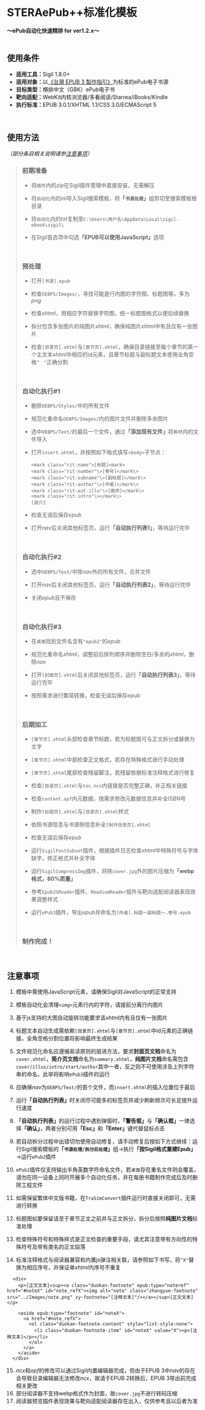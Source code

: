 # STERAePub++标准化模板<br/>
<b>～ePub自动化快速精排 for ver1.2.x～</b>
<br/><br/>

## 使用条件
- <b>适用工具：</b>Sigil 1.8.0+
- <b>适用对象：</b>以[《台灣 EPUB 3 製作指引》](https://github.com/dpublishing/epub3guide)为标准的ePub电子书源
- <b>目标类型：</b>横排中文（GBK）ePub电子书
- <b>靶向适配：</b>WebKit内核浏览器/多看阅读/Starrea/iBooks/Kindle
- <b>执行标准：</b>EPUB 3.0.1/XHTML 1.1/CSS 3.0/ECMAScript 5
<br/>

## 使用方法
*（部分条目相关说明请参[注意事项](#注意事项)）*

>### 前期准备
>- 将`插件`内的*zip*在Sigil插件管理中直接安装，无需解压
>
>- 将`自动化`内的*ini*导入Sigil搜索模板，将<b>「`书源处理`」</b>组剪切至搜索模板根目录
>- 将`自动化`内的*txt*复制至`C:\Users\用户名\AppData\Local\sigil-ebook\sigil\`
>- 在Sigil首选项中勾选<b>「EPUB可以使用JavaScript」</b>选项
><br/>
>
>### 预处理
>- 打开`[书源].epub`
>
>- 检查`OEBPS/Images/`，寻找可能是行内图的字符图、标题图等，多为*png*
>- 检查*xhtml*，用相应字符替换字符图，统一标题图格式以便后续替换
>- 拆分包含多张图片的纯图片*xhtml*，确保纯图片*xhtml*中有且仅有一张图片
>- 检查`[目录页].xhtml`与`[章节页].xhtml`，确保目录链接至每个章节的第一个主文本*xhtml*中相应的id元素，且章节标题与副标题文本使用全角空格`"　"`正确分割
><br/>
>
>### 自动化执行\#1
>- 删除`OEBPS/Styles/`中的所有文件
>
>- 规范化重命名`OEBPS/Images/`内的图片文件并删除多余图片
>- 选中`OEBPS/Text/`的最后一个文件，通过<b>「添加现有文件」</b>将`素材`内的文件导入
>- 打开`insert.xhtml`，并按照如下格式填写`<body>`子节点：
>	<pre><code>&lt;mark class="rit-name"&gt;[标题]&lt;mark&gt;
>	&lt;mark class="rit-number"\&gt;[卷号]&lt;/mark\&gt;
>	&lt;mark class="rit-subname"\&gt;[副标题]&lt;/mark\&gt;
>	&lt;mark class="rit-author"\&gt;[作者]&lt;/mark\&gt;
>	&lt;mark class="rit-aut-illu"\&gt;[画师]&lt;/mark\&gt;
>	&lt;mark class="rit-intro"\&gt;&lt;/mark\&gt;
>	[简介]</code></pre>
>- 检查无误后保存*epub*
>- 打开*nav*后关闭其他标签页，运行<b>「自动执行列表1」</b>，等待运行完毕
><br/>
> 
>### 自动化执行#2
>- 选中`OEBPS/Text/`中除*nav*外的所有文件，合并文件
>
>- 打开*nav*后关闭其他标签页，运行<b>「自动执行列表2」</b>，等待运行完毕
>- 关闭*epub*且不保存
><br/>
>
>### 自动化执行#3
>- 在`桌面`找到文件名含有`"epub2"`的*epub*
>
>- 规范化重命名*xhtml*，调整前后排列顺序并删除空白/多余的*xhtml*，删除*nav*
>- 打开`[封面页].xhtml`后关闭其他标签页，运行<b>「自动执行列表3」</b>，等待运行完毕
>- 按照需求进行繁简转换，检查无误后保存*epub*
><br/>
>
>### 后期加工
>- `[章节页].xhtml`头部检查章节标题，若为标题图可与正文拆分或替换为文字
>
>- `[章节页].xhtml`中部检查正文格式，若存在特殊格式进行手动处理
>- `[章节页].xhtml`尾部检查残留脚注，若残留依据标准注释格式进行修复
>- 检查`[目录页].xhtml`与`toc.ncx`内链接是否完整正确，补正相关链接
>- 检查`content.opf`内元数据，按需求修改元数据信息并补全ISBN号
>- 制作`[标题页].xhtml`与`[目录页].xhtml`样式
>- 依照书源信息与书源侧信息补全`[制作信息页].xhtml`
>- 检查无误后保存*epub*
>- 运行`SigilFontSubset`插件，根据插件日志检查*xhtml*中特殊符号与字体缺字，修正格式并补全字体
>- 运行`SigilCompressImg`插件，将除`cover.jpg`外的图片压缩为<b>「webp格式，80%质量」</b>
>- 参考`EpubJSReader`插件、`ReadiumReader`插件与靶向适配阅读器表现效果调整样式
>- 运行`ePub3`插件，导出*epub*并命名为`[作者].标题～副标题～.卷号.epub`
><br/>
>
>### 制作完成！

<br/>

## 注意事项
1. 模板中需使用JavaScript元素，请确保Sigil对JavaScript的正常支持

2. 模板自动化会清理`<img>`元素行内的字符，请提前分离行内图片
3. 基于js支持的大图自动旋转功能要求该*xhtml*内有且仅有一张图片
4. 标题文本自动生成需依赖`[目录页].xhtml`与`[章节页].xhtml`中id元素的正确链接，全角空格分割位置将影响最终生成结果
5. 文件规范化命名应遵循易读原则的层进方法，要求<b>封面页文档</b>命名为`cover.xhtml`，<b>简介页文档</b>命名为`summary.xhtml`，<b>纯图片文档</b>命名需包含`cover/illus/intro/start/author`其中一者，反之则不可使用涉及上列字符串的命名，此举将影响`ePub3`插件的运行
6. 应确保*nav*为`OEBPS/Text/`的首个文件，而`insert.xhtml`的插入位置位于最后
7. 运行<b>「自动执行列表」</b>时关闭尽可能多的标签页并减少刷新频次可长足提升运行速度
8. <b>「自动执行列表」</b>的运行过程中遇到弹窗时，<b>「警告框」</b>与<b>「确认框」</b>一律选择<b>「确认」</b>，两者分别可用<b>「Esc」</b>和<b>「Enter」</b>键代替鼠标点击
9. 若自动拆分过程中出错切勿使用自动修复，请手动修复后按如下方式继续：运行Sigil搜索模板的<b>「`书源处理/拆分后处理`」</b>组→执行<b>「按Sigil格式重建Epub」</b>→运行`ePub2`插件
10. `ePub2`插件仅支持输出半角英数字符命名文件，若`桌面`存在重名文件则会覆盖，请勿在同一设备上同时开展多个自动化任务，并在每册书籍制作完成后及时删除工程文件
11. 如需保留繁体中文版书籍，在`TraSimConvert`插件运行时直接关闭即可，无需进行转换
12. 标题图如要保留请至于章节正文之前并与正文拆分，拆分后按照<b>纯图片文档</b>标准处理
13. 检查特殊符号和特殊样式是正文检查的重要手段，请尤其注意带有方向性的特殊符号及带有类名的正文段落 
14. 标准注释格式与阅读器兼容和内置js弹注相关联，请参照如下书写，将`"X"`替换为相应序号，并保证单*xhtml*内序号不重复
<pre><code>  &lt;div&gt;
    &lt;p&gt;[正文文本]&lt;sup&gt;&lt;a class="duokan-footnote" epub:type="noteref" href="#noteX" id="note_refX"&gt;&lt;img alt="note" class="zhangyue-footnote" src="../Images/note.png" zy-footnote="[注释文本]"/&gt;&lt;/a&gt;&lt;/sup&gt;[正文文本]&lt;/p&gt;

    &lt;aside epub:type="footnote" id="noteX"&gt;
      &lt;a href="#note_refX"&gt; 
        &lt;ol class="duokan-footnote-content" style="list-style:none"&gt;
          &lt;li class="duokan-footnote-item" id="noteX" value="X"&gt;&lt;p&gt;[注释文本]&lt;/p&gt;&lt;/li&gt;
        &lt;/ol&gt;
      &lt;/a&gt;
    &lt;/aside&gt;
  &lt;/div&gt;</code></pre>
15. *ncx*和*opf*的修改可以通过Sigil内置编辑器完成，但由于EPUB 3中*nav*的存在会导致目录编辑器无法修改*ncx*，故请于EPUB 2转换后，EPUB 3导出前完成相关更改
16. 部分阅读器不支持webp格式作为封面，故`cover.jpg`不进行转码压缩
17. 阅读器预览插件表现效果与靶向适配阅读器存在出入，仅供参考且以后者为准